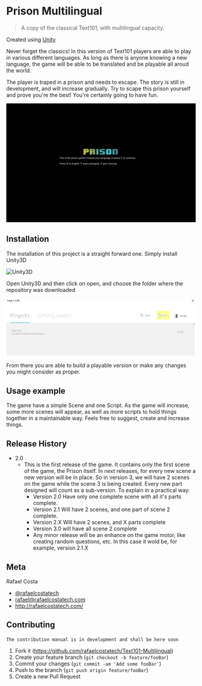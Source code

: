 # Prison Multilingual
> A copy of the classical Text101, with multilingual capacity. 

Created using [Unity](https://unity3d.com)

Never forget the classics! In this version of Text101 players are able to play in various different languages. As long as there is anyone knowing a new
language, the game will be able to be translated and be playable all aroud the world. 

The player is traped in a prison and needs to escape. The story is still in development, and will increase gradually. Try to scape this prison yourself
and prove you're the best! You're certainly going to have fun.


![](readme/Screenshot.png)

## Installation

The installation of this project is a straight forward one. Simply install Unity3D

![Unity3D](https://unity3d.com)

Open Unity3D and then click on open, and choose the folder where the repository was downloaded

![](readme/UnityScreenshot.png)

From there you are able to build a playable version or make any changes you might consider as proper.


## Usage example

The game have a simple Scene and one Script. As the game will increase, some more scenes will appear, as well as more
scripts to hold things together in a maintainable way. Feels free to suggest, create and increase things. 


## Release History

* 2.0
  * This is the first release of the game. It contains only the first scene of the game, the Prison itself. In next releases, for every new scene
    a new version will be in place. So in version 3, we will have 2 scenes on the game while the scene 3 is being created. Every new part designed
	will count as a sub-version. To explain in a practical way:
    * Version 2.0 Have only one complete scene with all it's parts complete.
	* Version 2.1 Will have 2 scenes, and one part of scene 2 complete. 
	* Version 2.X Will have 2 scenes, and X parts complete
	* Version 3.0 will have all scene 2 complete
    * Any minor release will be an enhance on the game motor, like creating random questions, etc. In this case it wold be, for example, version 2.1.X			

## Meta

Rafael Costa 
* [@rafaelcostatech](https://twitter.com/@rafaelcostatech)
* rafael@rafaelcostatech.com
* http://rafaelcostatech.com/



## Contributing
	The contribution manual is in development and shall be here soon

1. Fork it (https://github.com/rafaelcostatech/Text101-Multilingual)
2. Create your feature branch (`git checkout -b feature/fooBar`)
3. Commit your changes (`git commit -am 'Add some fooBar'`)
4. Push to the branch (`git push origin feature/fooBar`)
5. Create a new Pull Request

